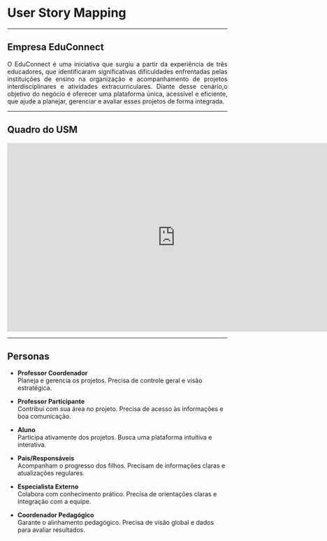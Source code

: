 # User Story Mapping

___________________________________________________________________________________

## Empresa EduConnect

<div style="text-align: justify">
O EduConnect é uma iniciativa que surgiu a partir da experiência de três educadores, que identificaram significativas dificuldades enfrentadas pelas instituições de ensino na organização e acompanhamento de projetos interdisciplinares e atividades extracurriculares. Diante desse cenário,o objetivo do negócio é oferecer uma plataforma única, acessível e eficiente, que ajude a planejar, gerenciar e avaliar esses projetos de forma integrada.
</div>

___________________________________________________________________________________

## Quadro do USM

<iframe width="768" height="432" src="https://miro.com/app/live-embed/uXjVIoOhEtk=/?embedMode=view_only_without_ui&moveToViewport=-8679,2678,16507,6996&embedId=749184690904" frameborder="0" scrolling="no" allow="fullscreen; clipboard-read; clipboard-write" allowfullscreen></iframe>

___________________________________________________________________________________

## Personas 

- **Professor Coordenador**  
  Planeja e gerencia os projetos. Precisa de controle geral e visão estratégica.

- **Professor Participante**  
  Contribui com sua área no projeto. Precisa de acesso às informações e boa comunicação.

- **Aluno**  
  Participa ativamente dos projetos. Busca uma plataforma intuitiva e interativa.

- **Pais/Responsáveis**  
  Acompanham o progresso dos filhos. Precisam de informações claras e atualizações regulares.

- **Especialista Externo**  
  Colabora com conhecimento prático. Precisa de orientações claras e integração com a equipe.

- **Coordenador Pedagógico**  
  Garante o alinhamento pedagógico. Precisa de visão global e dados para avaliar resultados.